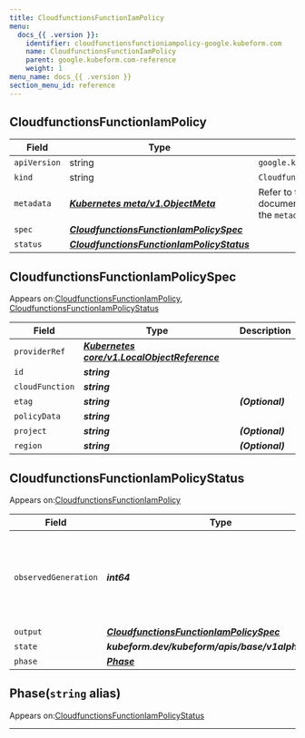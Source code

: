 ```yaml
---
title: CloudfunctionsFunctionIamPolicy
menu:
  docs_{{ .version }}:
    identifier: cloudfunctionsfunctioniampolicy-google.kubeform.com
    name: CloudfunctionsFunctionIamPolicy
    parent: google.kubeform.com-reference
    weight: 1
menu_name: docs_{{ .version }}
section_menu_id: reference
---
```


## CloudfunctionsFunctionIamPolicy
| Field | Type | Description |
| ------ | ----- | ----------- |
| `apiVersion` | string | `google.kubeform.com/v1alpha1` |
|    `kind` | string | `CloudfunctionsFunctionIamPolicy` |
| `metadata` | ***[Kubernetes meta/v1.ObjectMeta](https://v1-18.docs.kubernetes.io/docs/reference/generated/kubernetes-api/v1.18/#objectmeta-v1-meta)***|Refer to the Kubernetes API documentation for the fields of the `metadata` field.|
| `spec` | ***[CloudfunctionsFunctionIamPolicySpec](#cloudfunctionsfunctioniampolicyspec)***||
| `status` | ***[CloudfunctionsFunctionIamPolicyStatus](#cloudfunctionsfunctioniampolicystatus)***||
## CloudfunctionsFunctionIamPolicySpec

Appears on:[CloudfunctionsFunctionIamPolicy](#cloudfunctionsfunctioniampolicy), [CloudfunctionsFunctionIamPolicyStatus](#cloudfunctionsfunctioniampolicystatus)

| Field | Type | Description |
| ------ | ----- | ----------- |
| `providerRef` | ***[Kubernetes core/v1.LocalObjectReference](https://v1-18.docs.kubernetes.io/docs/reference/generated/kubernetes-api/v1.18/#localobjectreference-v1-core)***||
| `id` | ***string***||
| `cloudFunction` | ***string***||
| `etag` | ***string***| ***(Optional)*** |
| `policyData` | ***string***||
| `project` | ***string***| ***(Optional)*** |
| `region` | ***string***| ***(Optional)*** |
## CloudfunctionsFunctionIamPolicyStatus

Appears on:[CloudfunctionsFunctionIamPolicy](#cloudfunctionsfunctioniampolicy)

| Field | Type | Description |
| ------ | ----- | ----------- |
| `observedGeneration` | ***int64***| ***(Optional)*** Resource generation, which is updated on mutation by the API Server.|
| `output` | ***[CloudfunctionsFunctionIamPolicySpec](#cloudfunctionsfunctioniampolicyspec)***| ***(Optional)*** |
| `state` | ***kubeform.dev/kubeform/apis/base/v1alpha1.State***| ***(Optional)*** |
| `phase` | ***[Phase](#phase)***| ***(Optional)*** |
## Phase(`string` alias)

Appears on:[CloudfunctionsFunctionIamPolicyStatus](#cloudfunctionsfunctioniampolicystatus)

---
